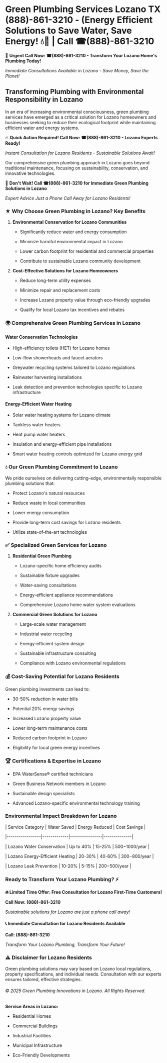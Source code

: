 # Green Plumbing Services Lozano TX (888)-861-3210 - (Energy Efficient Solutions to Save Water, Save Energy! 💧🌿 | Call ☎(888)-861-3210

🚨 **Urgent Call Now: ☎(888)-861-3210 - Transform Your Lozano Home's Plumbing Today!**
*Immediate Consultations Available in Lozano - Save Money, Save the Planet!*

## Transforming Plumbing with Environmental Responsibility in Lozano

In an era of increasing environmental consciousness, green plumbing services have emerged as a critical solution for Lozano homeowners and businesses seeking to reduce their ecological footprint while maintaining efficient water and energy systems. 

🔥 **Quick Action Required! Call Now: ☎(888)-861-3210 - Lozano Experts Ready!**
*Instant Consultation for Lozano Residents - Sustainable Solutions Await!*

Our comprehensive green plumbing approach in Lozano goes beyond traditional maintenance, focusing on sustainability, conservation, and innovative technologies.

🚨 **Don't Wait! Call ☎(888)-861-3210 for Immediate Green Plumbing Solutions in Lozano**
*Expert Advice Just a Phone Call Away for Lozano Residents!*

### ★ Why Choose Green Plumbing in Lozano? Key Benefits

1. **Environmental Conservation for Lozano Communities** 
   - Significantly reduce water and energy consumption
   - Minimize harmful environmental impact in Lozano
   - Lower carbon footprint for residential and commercial properties
   - Contribute to sustainable Lozano community development

2. **Cost-Effective Solutions for Lozano Homeowners** 
   - Reduce long-term utility expenses
   - Minimize repair and replacement costs
   - Increase Lozano property value through eco-friendly upgrades
   - Qualify for local Lozano tax incentives and rebates

### 🌍 Comprehensive Green Plumbing Services in Lozano

#### Water Conservation Technologies
- High-efficiency toilets (HET) for Lozano homes
- Low-flow showerheads and faucet aerators
- Greywater recycling systems tailored to Lozano regulations
- Rainwater harvesting installations
- Leak detection and prevention technologies specific to Lozano infrastructure

#### Energy-Efficient Water Heating
- Solar water heating systems for Lozano climate
- Tankless water heaters
- Heat pump water heaters
- Insulation and energy-efficient pipe installations
- Smart water heating controls optimized for Lozano energy grid

### 💧 Our Green Plumbing Commitment to Lozano

We pride ourselves on delivering cutting-edge, environmentally responsible plumbing solutions that:
- Protect Lozano's natural resources
- Reduce waste in local communities
- Lower energy consumption
- Provide long-term cost savings for Lozano residents
- Utilize state-of-the-art technologies

### ✅ Specialized Green Services for Lozano

1. **Residential Green Plumbing**
   - Lozano-specific home efficiency audits
   - Sustainable fixture upgrades
   - Water-saving consultations
   - Energy-efficient appliance recommendations
   - Comprehensive Lozano home water system evaluations

2. **Commercial Green Solutions for Lozano**
   - Large-scale water management
   - Industrial water recycling
   - Energy-efficient system design
   - Sustainable infrastructure consulting
   - Compliance with Lozano environmental regulations

### 💰 Cost-Saving Potential for Lozano Residents

Green plumbing investments can lead to:
- 30-50% reduction in water bills
- Potential 20% energy savings
- Increased Lozano property value
- Lower long-term maintenance costs
- Reduced carbon footprint in Lozano
- Eligibility for local green energy incentives

### 🏆 Certifications & Expertise in Lozano

- EPA WaterSense® certified technicians
- Green Business Network members in Lozano
- Sustainable design specialists
- Advanced Lozano-specific environmental technology training

### Environmental Impact Breakdown for Lozano

| Service Category | Water Saved | Energy Reduced | Cost Savings |
|-----------------|-------------|----------------|--------------|
| Lozano Water Conservation | Up to 40% | 15-25% | $500-$1000/year |
| Lozano Energy-Efficient Heating | 20-30% | 40-60% | $300-$800/year |
| Lozano Leak Prevention | 10-20% | 5-15% | $200-$500/year |

### Ready to Transform Your Lozano Plumbing? ⚡

**🔥 Limited Time Offer: Free Consultation for Lozano First-Time Customers!**

**Call Now: (888)-861-3210**
*Sustainable solutions for Lozano are just a phone call away!*

#### 📞 Immediate Consultation for Lozano Residents Available

**Call: (888)-861-3210**
*Transform Your Lozano Plumbing, Transform Your Future!*

### ⚠️ Disclaimer for Lozano Residents

Green plumbing solutions may vary based on Lozano local regulations, property specifications, and individual needs. Consultation with our experts ensures tailored, effective strategies.

###### © 2025 Green Plumbing Innovations in Lozano. All Rights Reserved.

**Service Areas in Lozano:** 
- Residential Homes
- Commercial Buildings
- Industrial Facilities
- Municipal Infrastructure
- Eco-Friendly Developments